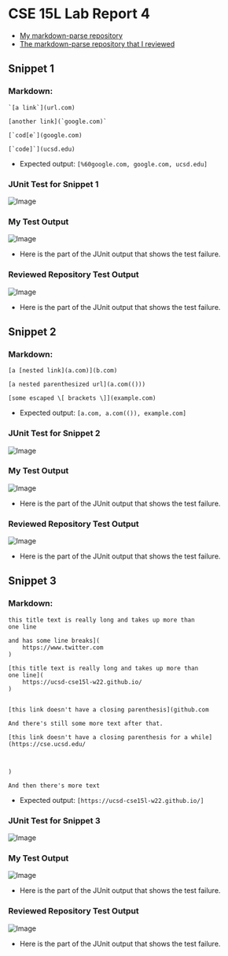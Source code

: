 # CSE 15L Lab Report 4
- [My markdown-parse repository](https://github.com/m6shin/markdown-parse)
- [The markdown-parse repository that I reviewed](https://github.com/ericwpei/markdown-parse.git)
## Snippet 1
### Markdown:
```
`[a link`](url.com)

[another link](`google.com)`

[`cod[e`](google.com)

[`code]`](ucsd.edu)
```
- Expected output: `[%60google.com, google.com, ucsd.edu]`
### JUnit Test for Snippet 1
![Image](https://snipboard.io/eGahNm.jpg)
### My Test Output
![Image](https://i.snipboard.io/DnvkFG.jpg)
-  Here is the part of the JUnit output that shows the test failure.
### Reviewed Repository Test Output
![Image](https://snipboard.io/7pzq4R.jpg)
- Here is the part of the JUnit output that shows the test failure.
## Snippet 2
### Markdown:
```
[a [nested link](a.com)](b.com)

[a nested parenthesized url](a.com(()))

[some escaped \[ brackets \]](example.com)
```
- Expected output: `[a.com, a.com(()), example.com]`
### JUnit Test for Snippet 2
![Image](https://snipboard.io/TZ8ILg.jpg)
### My Test Output
![Image](https://i.snipboard.io/AqHDR0.jpg)
- Here is the part of the JUnit output that shows the test failure.
### Reviewed Repository Test Output
![Image](https://snipboard.io/pmVKZW.jpg)
- Here is the part of the JUnit output that shows the test failure.
## Snippet 3
### Markdown:
```
this title text is really long and takes up more than 
one line

and has some line breaks](
    https://www.twitter.com
)

[this title text is really long and takes up more than 
one line](
    https://ucsd-cse15l-w22.github.io/
)


[this link doesn't have a closing parenthesis](github.com

And there's still some more text after that.

[this link doesn't have a closing parenthesis for a while](https://cse.ucsd.edu/



)

And then there's more text
```
- Expected output: `[https://ucsd-cse15l-w22.github.io/]`
### JUnit Test for Snippet 3
![Image](https://snipboard.io/9i3KVf.jpg)
### My Test Output
![Image](https://snipboard.io/nl48LG.jpg)
- Here is the part of the JUnit output that shows the test failure.
### Reviewed Repository Test Output
![Image](https://snipboard.io/4GpC57.jpg)
- Here is the part of the JUnit output that shows the test failure.